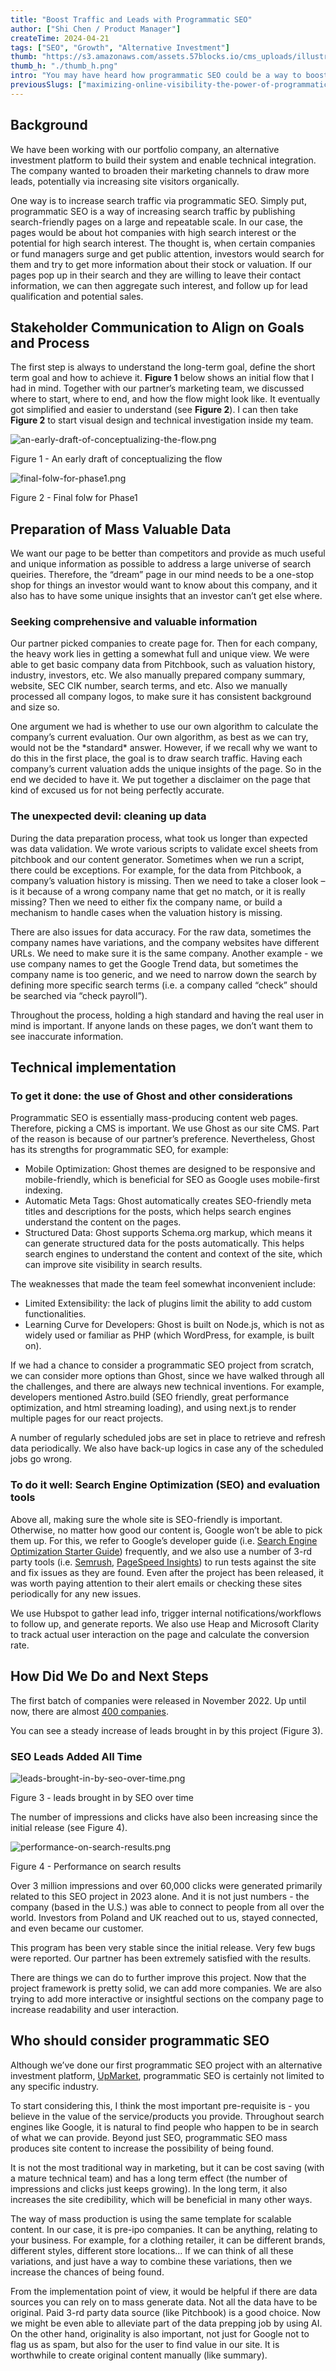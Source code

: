 ```yaml
---
title: "Boost Traffic and Leads with Programmatic SEO"
author: ["Shi Chen / Product Manager"]
createTime: 2024-04-21
tags: ["SEO", "Growth", "Alternative Investment"]
thumb: "https://s3.amazonaws.com/assets.57blocks.io/cms_uploads/illustration_seo_db9bc06b49.png"
thumb_h: "./thumb_h.png"
intro: "You may have heard how programmatic SEO could be a way to boost site traffic from search engines and increase leads. It can be intimidating to consider how to implement it, knowing the complexities it can bring. Here, we describe how we designed the system with our client and implemented it, along with our reflections during the experience. Additionally, we outline the many benefits our client experienced after launch."
previousSlugs: ["maximizing-online-visibility-the-power-of-programmatic-seo-for-boosting-search-traffic-and-leads"]
---
```


## Background

We have been working with our portfolio company, an alternative investment platform to build their system and enable technical integration. The company wanted to broaden their marketing channels to draw more leads, potentially via increasing site visitors organically.  
  
One way is to increase search traffic via programmatic SEO. Simply put, programmatic SEO is a way of increasing search traffic by publishing search-friendly pages on a large and repeatable scale. In our case, the pages would be about hot companies with high search interest or the potential for high search interest. The thought is, when certain companies or fund managers surge and get public attention, investors would search for them and try to get more information about their stock or valuation. If our pages pop up in their search and they are willing to leave their contact information, we can then aggregate such interest, and follow up for lead qualification and potential sales. 


## Stakeholder Communication to Align on Goals and Process

The first step is always to understand the long-term goal, define the short term goal and how to achieve it. **Figure 1** below shows an initial flow that I had in mind. Together with our partner’s marketing team, we discussed where to start, where to end, and how the flow might look like. It eventually got simplified and easier to understand (see **Figure 2**). I can then take **Figure 2** to start visual design and technical investigation inside my team.        
 

![an-early-draft-of-conceptualizing-the-flow.png](https://s3.amazonaws.com/assets.57blocks.io/cms_uploads/an_early_draft_of_conceptualizing_the_flow_c01d46e50f.png)

<figcaption>Figure 1 - An early draft of conceptualizing the flow</figcaption>

![final-folw-for-phase1.png](https://s3.amazonaws.com/assets.57blocks.io/cms_uploads/final_folw_for_phase1_4a94cd23bb.png)

<figcaption>Figure 2 - Final folw for Phase1</figcaption>

## Preparation of Mass Valuable Data

We want our page to be better than competitors and provide as much useful and unique information as possible to address a large universe of search queiries. Therefore, the “dream” page in our mind needs to be a one-stop shop for things an investor would want to know about this company, and it also has to have some unique insights that an investor can’t get else where.

### Seeking comprehensive and valuable information

Our partner picked companies to create page for. Then for each company, the heavy work lies in getting a somewhat full and unique view. We were able to get basic company data from Pitchbook, such as valuation history, industry, investors, etc. We also manually prepared company summary, website, SEC CIK number, search terms, and etc. Also we manually processed all company logos, to make sure it has consistent background and size so.             
  
One argument we had is whether to use our own algorithm to calculate the company’s current evaluation. Our own algorithm, as best as we can try, would not be the \*standard\* answer. However, if we recall why we want to do this in the first place, the goal is to draw search traffic. Having each company’s current valuation adds the unique insights of the page. So in the end we decided to have it. We put together a disclaimer on the page that kind of excused us for not being perfectly accurate.

### The unexpected devil: cleaning up data

During the data preparation process, what took us longer than expected was data validation. We wrote various scripts to validate excel sheets from pitchbook and our content generator. Sometimes when we run a script, there could be exceptions. For example, for the data from Pitchbook, a company’s valuation history is missing. Then we need to take a closer look – is it because of a wrong company name that get no match, or it is really missing? Then we need to either fix the company name, or build a mechanism to handle cases when the valuation history is missing.            
  
There are also issues for data accuracy. For the raw data, sometimes the company names have variations, and the company websites have different URLs. We need to make sure it is the same company. Another example - we use company names to get the Google Trend data, but sometimes the company name is too generic, and we need to narrow down the search by defining more specific search terms (i.e. a company called “check” should be searched via “check payroll”).             
  
Throughout the process, holding a high standard and having the real user in mind is important. If anyone lands on these pages, we don’t want them to see inaccurate information. 


## Technical implementation

### To get it done: the use of Ghost and other considerations

Programmatic SEO is essentially mass-producing content web pages. Therefore, picking a CMS is important. We use Ghost as our site CMS. Part of the reason is because of our partner’s preference. Nevertheless, Ghost has its strengths for programmatic SEO, for example:

+   Mobile Optimization: Ghost themes are designed to be responsive and mobile-friendly, which is beneficial for SEO as Google uses mobile-first indexing.
+   Automatic Meta Tags: Ghost automatically creates SEO-friendly meta titles and descriptions for the posts, which helps search engines understand the content on the pages.
+   Structured Data: Ghost supports Schema.org markup, which means it can generate structured data for the posts automatically. This helps search engines to understand the content and context of the site, which can improve site visibility in search results.

The weaknesses that made the team feel somewhat inconvenient include:

+   Limited Extensibility: the lack of plugins limit the ability to add custom functionalities.
+   Learning Curve for Developers: Ghost is built on Node.js, which is not as widely used or familiar as PHP (which WordPress, for example, is built on). 

If we had a chance to consider a programmatic SEO project from scratch, we can consider more options than Ghost, since we have walked through all the challenges, and there are always new technical inventions. For example, developers mentioned Astro.build (SEO friendly, great performance optimization, and html streaming loading), and using next.js to render multiple pages for our react projects.           
  
A number of regularly scheduled jobs are set in place to retrieve and refresh data periodically. We also have back-up logics in case any of the scheduled jobs go wrong.

### To do it well: Search Engine Optimization (SEO) and evaluation tools

Above all, making sure the whole site is SEO-friendly is important. Otherwise, no matter how good our content is, Google won’t be able to pick them up. For this, we refer to Google’s developer guide (i.e. [Search Engine Optimization Starter Guide](https://developers.google.com/search/docs/fundamentals/seo-starter-guide)) frequently, and we also use a number of 3-rd party tools (i.e. [Semrush](https://www.semrush.com/), [PageSpeed Insights](https://pagespeed.web.dev/)) to run tests against the site and fix issues as they are found. Even after the project has been released, it was worth paying attention to their alert emails or checking these sites periodically for any new issues.          
  
We use Hubspot to gather lead info, trigger internal notifications/workflows to follow up, and generate reports. We also use Heap and Microsoft Clarity to track actual user interaction on the page and calculate the conversion rate. 

## How Did We Do and Next Steps

The first batch of companies were released in November 2022. Up until now, there are almost [400 companies](https://www.upmarket.co/private-markets/).        
  
You can see a steady increase of leads brought in by this project (Figure 3). 

### SEO Leads Added All Time

![leads-brought-in-by-seo-over-time.png](https://s3.amazonaws.com/assets.57blocks.io/cms_uploads/leads_brought_in_by_seo_over_time_4028d81514.png)

<figcaption>Figure 3 - leads brought in by SEO over time</figcaption>

The number of impressions and clicks have also been increasing since the initial release (see Figure 4).

![performance-on-search-results.png](https://s3.amazonaws.com/assets.57blocks.io/cms_uploads/performance_on_search_results_082aca6866.png)

<figcaption>Figure 4 - Performance on search results</figcaption>

  

Over 3 million impressions and over 60,000 clicks were generated primarily related to this SEO project in 2023 alone. And it is not just numbers - the company (based in the U.S.) was able to connect to people from all over the world. Investors from Poland and UK reached out to us, stayed connected, and even became our customer.        
  
This program has been very stable since the initial release. Very few bugs were reported. Our partner has been extremely satisfied with the results.          
  
There are things we can do to further improve this project. Now that the project framework is pretty solid, we can add more companies. We are also trying to add more interactive or insightful sections on the company page to increase readability and user interaction.


## Who should consider programmatic SEO

Although we’ve done our first programmatic SEO project with an alternative investment platform, [UpMarket](https://www.upmarket.co/), programmatic SEO is certainly not limited to any specific industry.    
  
To start considering this, I think the most important pre-requisite is - you believe in the value of the service/products you provide. Throughout search engines like Google, it is natural to find people who happen to be in search of what we can provide. Beyond just SEO, programmatic SEO mass produces site content to increase the possibility of being found.   
  
It is not the most traditional way in marketing, but it can be cost saving (with a mature technical team) and has a long term effect (the number of impressions and clicks just keeps growing). In the long term, it also increases the site credibility, which will be beneficial in many other ways.    
  
The way of mass production is using the same template for scalable content. In our case, it is pre-ipo companies. It can be anything, relating to your business. For example, for a clothing retailer, it can be different brands, different styles, different store locations… If we can think of all these variations, and just have a way to combine these variations, then we increase the chances of being found.   
  
From the implementation point of view, it would be helpful if there are data sources you can rely on to mass generate data. Not all the data have to be original. Paid 3-rd party data source (like Pitchbook) is a good choice. Now we might be even able to alleviate part of the data prepping job by using AI. On the other hand, originality is also important, not just for Google not to flag us as spam, but also for the user to find value in our site. It is worthwhile to create original content manually (like summary).
